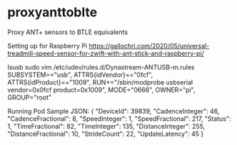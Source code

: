 # proxyanttoblte
Proxy ANT+ sensors to BTLE equivalents

Setting up for Raspberry Pi
https://gallochri.com/2020/05/universal-treadmill-speed-sensor-for-zwift-with-ant-stick-and-raspberry-pi/

lsusb
sudo vim /etc/udev/rules.d/Dynastream-ANTUSB-m.rules
SUBSYSTEM=="usb", ATTRS{idVendor}=="0fcf", ATTRS{idProduct}=="1009", RUN+="/sbin/modprobe usbserial vendor=0x0fcf product=0x1009", MODE="0666", OWNER="pi", GROUP="root"

Running Pod
Sample JSON:
{
    "DeviceId": 39839,
    "CadenceInteger": 46,
    "CadenceFractional": 8,
    "SpeedInteger": 1,
    "SpeedFractional": 217,
    "Status": 1,
    "TimeFractional": 82,
    "TimeInteger": 135,
    "DistanceInteger": 255,
    "DistanceFractional": 10,
    "StrideCount": 22,
    "UpdateLatency": 45
}
